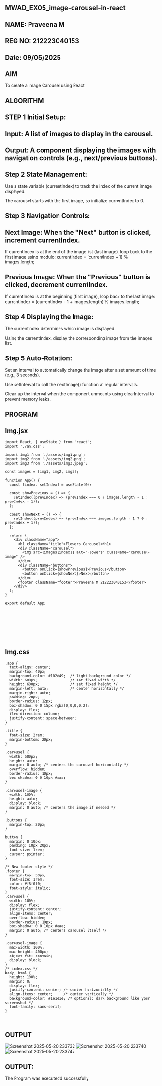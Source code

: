 ## MWAD_EX05_image-carousel-in-react
## NAME: Praveena M
## REG NO: 212223040153
## Date: 09/05/2025
## AIM
To create a Image Carousel using React

## ALGORITHM
## STEP 1 Initial Setup:
## Input: A list of images to display in the carousel.

## Output: A component displaying the images with navigation controls (e.g., next/previous buttons).

## Step 2 State Management:
Use a state variable (currentIndex) to track the index of the current image displayed.

The carousel starts with the first image, so initialize currentIndex to 0.

## Step 3 Navigation Controls:
## Next Image: When the "Next" button is clicked, increment currentIndex.

If currentIndex is at the end of the image list (last image), loop back to the first image using modulo: currentIndex = (currentIndex + 1) % images.length;

## Previous Image: When the "Previous" button is clicked, decrement currentIndex.

If currentIndex is at the beginning (first image), loop back to the last image: currentIndex = (currentIndex - 1 + images.length) % images.length;

## Step 4 Displaying the Image:
The currentIndex determines which image is displayed.

Using the currentIndex, display the corresponding image from the images list.

## Step 5 Auto-Rotation:
Set an interval to automatically change the image after a set amount of time (e.g., 3 seconds).

Use setInterval to call the nextImage() function at regular intervals.

Clean up the interval when the component unmounts using clearInterval to prevent memory leaks.

## PROGRAM
## Img.jsx
```
import React, { useState } from 'react';
import './an.css';

import img1 from './assets/img1.png';
import img2 from './assets/img2.png';
import img3 from './assets/img3.jpeg'; 

const images = [img1, img2, img3];

function App() {
  const [index, setIndex] = useState(0);

  const showPrevious = () => {
    setIndex((prevIndex) => (prevIndex === 0 ? images.length - 1 : prevIndex - 1));
  };

  const showNext = () => {
    setIndex((prevIndex) => (prevIndex === images.length - 1 ? 0 : prevIndex + 1));
  };

  return (
    <div className="app">
      <h1 className="title">Flowers Carousel</h1>
      <div className="carousel">
        <img src={images[index]} alt="Flowers" className="carousel-image" />
      </div>
      <div className="buttons">
        <button onClick={showPrevious}>Previous</button>
        <button onClick={showNext}>Next</button>
      </div>
      <footer className="footer">Praveena M 212223040153</footer>
    </div>
  );
}

export default App;









```

## Img.css

```
.app {
  text-align: center;
  margin-top: 40px;
  background-color: #102d49;  /* light background color */
  width: 600px;               /* set fixed width */
  height: 600px;              /* set fixed height */
  margin-left: auto;          /* center horizontally */
  margin-right: auto;
  padding: 20px;
  border-radius: 12px;
  box-shadow: 0 0 15px rgba(0,0,0,0.2);
  display: flex;
  flex-direction: column;
  justify-content: space-between;
}

.title {
  font-size: 2rem;
  margin-bottom: 20px;
}

.carousel {
  width: 500px;
  height: auto;
  margin: 0 auto; /* centers the carousel horizontally */
  overflow: hidden;
  border-radius: 10px;
  box-shadow: 0 0 10px #aaa;
}

.carousel-image {
  width: 100%;
  height: auto;
  display: block;
  margin: 0 auto; /* centers the image if needed */
}

.buttons {
  margin-top: 20px;
}

button {
  margin: 0 10px;
  padding: 10px 20px;
  font-size: 1rem;
  cursor: pointer;
}

/* New footer style */
.footer {
  margin-top: 30px;
  font-size: 1rem;
  color: #f8f0f0;
  font-style: italic;
}
.carousel {
  width: 100%;
  display: flex;
  justify-content: center;
  align-items: center;
  overflow: hidden;
  border-radius: 10px;
  box-shadow: 0 0 10px #aaa;
  margin: 0 auto; /* centers carousel itself */
}

.carousel-image {
  max-width: 100%;
  max-height: 400px;
  object-fit: contain;
  display: block;
}
/* index.css */
body, html {
  height: 100%;
  margin: 0;
  display: flex;
  justify-content: center; /* center horizontally */
  align-items: center;     /* center vertically */
  background-color: #1e1e1e; /* optional: dark background like your screenshot */
  font-family: sans-serif;
}



```
## OUTPUT
![Screenshot 2025-05-20 233732](https://github.com/user-attachments/assets/62baac2b-fae8-4cff-9688-e44d8bef6a06)
![Screenshot 2025-05-20 233740](https://github.com/user-attachments/assets/1173a4a8-aac0-45b0-9b97-ee8032c48d73)
![Screenshot 2025-05-20 233747](https://github.com/user-attachments/assets/05f5e6e1-6418-4a1a-8e48-cecbc890bb76)

## OUTPUT:
The Program was executedd successfully
